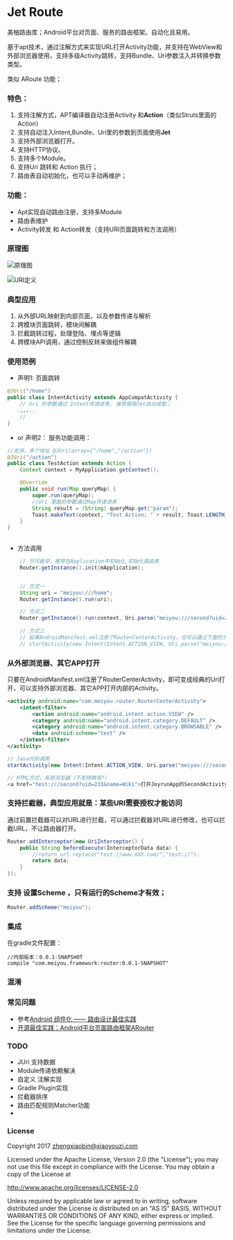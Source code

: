 # Jet Route
美柚路由库；Android平台对页面、服务的路由框架。自动化且易用。

基于apt技术，通过注解方式来实现URL打开Activity功能，并支持在WebView和外部浏览器使用，支持多级Activity跳转，支持Bundle、Uri参数注入并转换参数类型。

类似 ARoute 功能；

### 特色：
1. 支持注解方式，APT编译器自动注册Activity 和**Action**（类似Struts里面的Action）
2. 支持自动注入Intent,Bundle、Uri里的参数到页面使用**Jet**
3. 支持外部浏览器打开。
4. 支持HTTP协议。
5. 支持多个Module。
6. 支持Uri 跳转和 Action 执行；
7. 路由表自动初始化，也可以手动再维护；

### 功能：
- Apt实现自动路由注册，支持多Module
- 路由表维护
- Activity转发 和 Action转发（支持URI页面跳转和方法调用）
### 原理图
![原理图](http://upload-images.jianshu.io/upload_images/53953-ce3ffb119e0d6534.png?imageMogr2/auto-orient/strip%7CimageView2/2/w/1240)


![URI定义](http://upload-images.jianshu.io/upload_images/53953-054d5e9096445d84.png?imageMogr2/auto-orient/strip%7CimageView2/2/w/1240)

### 典型应用
1. 从外部URL映射到内部页面，以及参数传递与解析
2. 跨模块页面跳转，模块间解耦
3. 拦截跳转过程，处理登陆、埋点等逻辑
4. 跨模块API调用，通过控制反转来做组件解耦

### 使用范例 
- 声明1: 页面跳转

```java
@JUri("/home")
public class IntentActivity extends AppCompatActivity {
    // Uri 的参数通过 Intent传递进来, 推荐使用Jet自动读取；
    .....
    //
}
```
- or 声明2： 服务功能调用：
```java
//支持，多个地址 @JUri(array={"/home","/action"})
@JUri("/action")
public class TestAction extends Action {
    Context context = MyApplication.getContext();

    @Override
    public void run(Map queryMap) {
        super.run(queryMap);
        //Uri 里面的参数通过Map传递进来
        String result = (String) queryMap.get("param");
        Toast.makeText(context, "Test Action: " + result, Toast.LENGTH_SHORT).show();
    }
}
    
```
- 方法调用

```java
    // 尽可能早，推荐在Application中初始化,初始化路由表
    Router.getInstance().init(mApplication);


    // 方式一
    String uri = "meiyou:///home";
    Router.getInstance().run(uri);

    // 方式二
    Router.getInstance().run(context, Uri.parse("meiyou:///second?uid=233"));
    
    // 方式三
    // 如果AndroidManifest.xml注册了RouterCenterActivity，也可以通过下面的方式打开，如果是APP内部使用，不建议使用。
    // startActivity(new Intent(Intent.ACTION_VIEW, Uri.parse("meiyou:///home?uid=233")));
```

### 从外部浏览器、其它APP打开
    
只要在AndroidManifest.xml注册了RouterCenterActivity，即可变成经典的Uri打开，可以支持外部浏览器、其它APP打开内部的Activity。
```xml
<activity android:name="com.meiyou.router.RouterCenterActivity">
    <intent-filter>
        <action android:name="android.intent.action.VIEW" />
        <category android:name="android.intent.category.DEFAULT" />
        <category android:name="android.intent.category.BROWSABLE" />
        <data android:scheme="test" />
    </intent-filter>
</activity>
```
```java
// Java代码调用
startActivity(new Intent(Intent.ACTION_VIEW, Uri.parse("meiyou:///second?uid=233&name=Wiki")));

// HTML方式，系统浏览器（不支持微信?）
<a href="test:///second?uid=233&name=Wiki">打开JoyrunApp的SecondActivity</a>

```

### 支持拦截器，典型应用就是：某些URI需要授权才能访问

通过前置拦截器可以对URL进行拦截，可以通过拦截器对URL进行修改，也可以拦截URL，不让路由器打开。
```java
Router.addInterceptor(new UriInterceptor() {
    public String beforeExecute(InterceptorData data) {
    	//return url.replace("test://www.XXX.com/","test://");
        return data;
    }
});
```
### 支持 设置Scheme ，只有运行的Scheme才有效；
```java
Router.addScheme("meiyou");
```

### 集成
在gradle文件配置：
```groove
//内部版本：0.0.1-SNAPSHOT
compile "com.meiyou.framework:router:0.0.1-SNAPSHOT"
```

### 混淆
### 常见问题
* 参考[Android 组件化 —— 路由设计最佳实践](http://www.jianshu.com/p/8a3eeeaf01e8)
* [开源最佳实践：Android平台页面路由框架ARouter](https://yq.aliyun.com/articles/71687?spm=5176.100240.searchblog.7.8os9Go)
### TODO
- JUri 支持数据
- Module传递依赖解决
- 自定义 注解实现
-  Gradle Plugin实现
- 拦截器排序
- 路由匹配规则Matcher功能
- 

### License

Copyright 2017 zhengxiaobin@xiaoyouzi.com

Licensed under the Apache License, Version 2.0 (the "License");
you may not use this file except in compliance with the License.
You may obtain a copy of the License at

   http://www.apache.org/licenses/LICENSE-2.0

Unless required by applicable law or agreed to in writing, software
distributed under the License is distributed on an "AS IS" BASIS,
WITHOUT WARRANTIES OR CONDITIONS OF ANY KIND, either express or implied.
See the License for the specific language governing permissions and
limitations under the License.


